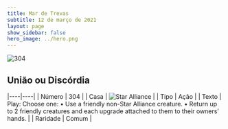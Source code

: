 ```yaml
---
title: Mar de Trevas
subtitle: 12 de março de 2021
layout: page
show_sidebar: false
hero_image: ../hero.png
---
```


![304](https://cdn.keyforgegame.com/media/card_front/pt/496_304_X65MFV88WX8H_pt.png)

## União ou Discórdia

|----|----|
| Número | 304 |
| Casa | ![Star Alliance](https://archonarcana.com/images/thumb/7/7d/Star_Alliance.png/22px-Star_Alliance.png "Aliança Estelar") |
| Tipo | Ação |
| Texto | Play: Choose one:  • Use a friendly non-Star Alliance creature.  • Return up to 2 friendly creatures and each upgrade attached to them to their owners’ hands.   |
| Raridade | Comum |
